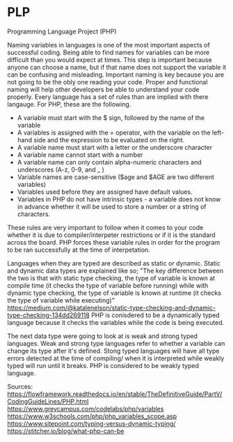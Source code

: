 # PLP
Programming Language Project (PHP)


Naming variables in languages is one of the most important aspects of successful coding. Being able to find names for variables can be more difficult
than you would expect at times. This step is important because anyone can choose a name, but if that name does not support the variable it can be confusing and misleading.
Important naming is key because you are not going to be the obly one reading your code. Proper and functional naming will help other developers be able to understand your
code properly. Every language has a set of rules than are implied with there langauge. For PHP, these are the following.

  - A variable must start with the $ sign, followed by the name of the variable
  - A variables is assigned with the = operator, with the variable on the left-hand side and the expression to be evaluated on the right.
  - A variable name must start with a letter or the underscore character
  - A variable name cannot start with a number
  - A variable name can only contain alpha-numeric characters and underscores (A-z, 0-9, and _ )
  - Variable names are case-sensitive ($age and $AGE are two different variables)
  - Variables used before they are assigned have default values.
  - Variables in PHP do not have intrinsic types - a variable does not know in advance whether it will be used to store a number or a string of characters.

These rules are very important to follow when it comes to your code whether it is due to compiler/interpeter restrictions or if it is the standard across the board. PHP
forces these variable rules in order for the program to be ran successfully at the time of interpetation.

Languages when they are typed are described as static or dynamic. Static and dynamic data types are explained like so;
"The key difference between the two is that with static type checking, the type of variable is known at compile time
(it checks the type of variable before running) while with dynamic type checking, the type of variable is known at runtime
(it checks the type of variable while executing)" https://medium.com/@katalenelson/static-type-checking-and-dynamic-type-checking-134dd269118
PHP is conisdered to be a dynamically typed language because it checks the variables while the code is being executed.

The next data type were going to look at is weak and strong typed languages. Weak and strong type languages refer to whether a variable can change its type after it's defined.
Stong typed languages will have all type errors detected at the time of compiling/ when it is interpreted while weakly typed will run until it breaks. PHP is considered to be 
weakly typed language.







Sources: https://flowframework.readthedocs.io/en/stable/TheDefinitiveGuide/PartV/CodingGuideLines/PHP.html
https://www.greycampus.com/codelabs/php/variables
https://www.w3schools.com/php/php_variables_scope.asp
https://www.sitepoint.com/typing-versus-dynamic-typing/
https://stitcher.io/blog/what-php-can-be
